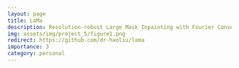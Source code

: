 ```yaml
---
layout: page
title: LaMa 
description: Resolution-robust Large Mask Inpainting with Fourier Convolutions
img: assets/img/project_5/figure1.png
redirect: https://github.com/dr-haoliu/lama
importance: 3
category: personal
---
```



